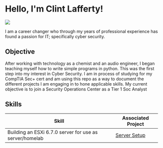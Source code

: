 # Hello, I'm Clint Lafferty!
<a href="https://www.linkedin.com/in/clint-lafferty-339230284/"><img src="https://img.shields.io/badge/-LinkedIn-0072b1?&style=for-the-badge&logo=linkedin&logoColor=white" /></a>

I am a career changer who through my years of professional experience has found a passion for IT; specifically cyber security.

## Objective

After working with technology as a chemist and an audio engineer, I began teaching myself how to write simple programs in python. This was the first step into my interest in Cyber Security. I am in process of studying for my CompTIA Sec+ cert and am using this repo as a way to document the different projects I am engaging in to hone applicable skills. My current objective is to join a Security Operations Center as a Tier 1 Soc Analyst

## Skills

| Skill                                         | Associated Project         |
|-----------------------------------------------|----------------------------|
| Building an ESXi 6.7.0 server for use as server/homelab          | <a href="https://github.com/clint-lafferty/Home-Server-Homelab-Setup">Server Setup</a>|
